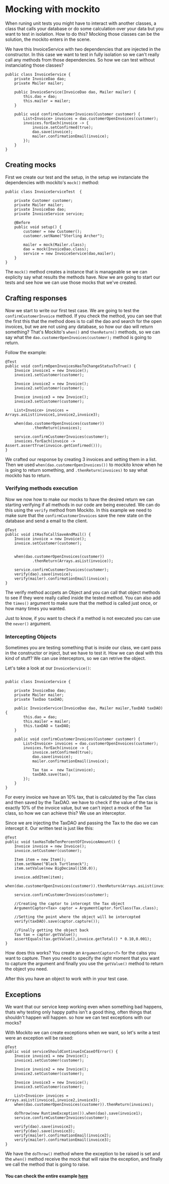 #  Mocking with mockito

When runing unit tests you might have to interact with another classes, a class that calls your database or do some calculation over your data but you want to test in isolation. How to do this? Mocking those classes can be the solution, the mockito enters in the scene.  


We have this InvoiceService with two dependencies that are injected in the constructor. In this case we want to test in fully isolation so we can't really call any methods from those dependencies. So how we can test without instanciating those classes?
```
public class InvoiceService {
    private InvoiceDao dao;
    private Mailer mailer;

    public InvoiceService(InvoiceDao dao, Mailer mailer) {
        this.dao = dao;
        this.mailer = mailer;
    }
	
    public void confirmCustomerInvoices(Customer customer) {
        List<Invoice> invoices = dao.customerOpenInvoices(customer);
        invoices.forEach(invoice -> {
            invoice.setConfirmed(true);
            dao.save(invoice);
            mailer.confirmationEmail(invoice);
        });
    }
}
```

## Creating mocks

First we create our test and the setup, in the setup we instanciate the dependencies with mockito's `mock()` method: 
```
public class InvoiceServiceTest  {

    private Customer customer;
    private Mailer mailer;
    private InvoiceDao dao;
    private InvoiceService service;

    @Before
    public void setup() {
        customer = new Customer();
        customer.setName("Sterling Archer");
        
        mailer = mock(Mailer.class);
        dao = mock(InvoiceDao.class);
        service = new InvoiceService(dao,mailer);
    }
}
```

The `mock()` method creates a instance that is manageable se we can explicity say what results the methods have. Now we are going to start our tests and see how we can use those mocks that we've created.

## Crafting responses

Now we start to write our first test case. We are going to test the `confirmCustomerInvoice` method.
If you check the method, you can see that the first this that the method does is to call the dao and search for the open invoices, but we are not using any database, so how our dao will return something? That's Mockito's `when()` and `thenReturn()` methods, so we can say what the `dao.customerOpenInvoices(customer);` method is going to return.

Follow the example: 
```
@Test
public void confirmOpenInvoicesHasToChangeStatusToTrue() {
    Invoice invoice1 = new Invoice();
    invoice1.setCustomer(customer);

    Invoice invoice2 = new Invoice();
    invoice2.setCustomer(customer);

    Invoice invoice3 = new Invoice();
    invoice3.setCustomer(customer);

    List<Invoice> invoices = Arrays.asList(invoice1,invoice2,invoice3);
        
    when(dao.customerOpenInvoices(customer))
            .thenReturn(invoices);

    service.confirmCustomerInvoices(customer);
    invoices.forEach(invoice -> Assert.assertTrue(invoice.getConfirmed()));
}
```

We crafted our response by creating 3 invoices and setting them in a list. Then we used `when(dao.customerOpenInvoices())` to mockito know when he is going to return something, and `.thenReturn(invoices)` to say what mockito has to return. 

### Verifying methods execution

Now we now how to make our mocks to have the desired return we can starting verifying if all methods in our code are being executed. We can do this using the `verify` method from Mockito. In this example we need to make sure that the `confirmCustomerInvoices` save the new state on the database and send a email to the client.
 
```
@Test
public void itHasToCallSaveAndMail() {
    Invoice invoice = new Invoice();
    invoice.setCustomer(customer);


    when(dao.customerOpenInvoices(customer))
            .thenReturn(Arrays.asList(invoice));

    service.confirmCustomerInvoices(customer);
    verify(dao).save(invoice);
    verify(mailer).confirmationEmail(invoice);
}
```

The verify method accpets an Object and you can call that object methods to see if they were really called inside the tested method. You can also add the `times()` argument to make sure that the method is called just once, or how many times you wanted. 

Just to know, if you want to check if a method is not executed you can use the `never()` argument.

### Intercepting Objects 

Sometimes you are testing something that is inside our class, we cant pass in the constructor or inject, but we have to test it. How we can deal with this kind of stuff? We can use interceptors, so we can retrive the object. 

Let's take a look at our `InvoiceService()`:
```

public class InvoiceService {

    private InvoiceDao dao;
    private Mailer mailer;
    private TaxDao taxDAO;

    public InvoiceService(InvoiceDao dao, Mailer mailer,TaxDAO taxDAO) {
        this.dao = dao;
        this.mailer = mailer;
        this.taxDAO = taxDAO;
    }

    public void confirmCustomerInvoices(Customer customer) {
        List<Invoice> invoices = dao.customerOpenInvoices(customer);
        invoices.forEach(invoice -> {
            invoice.setConfirmed(true);
            dao.save(invoice);
            mailer.confirmationEmail(invoice);

            Tax tax =  new Tax(invoice);
            taxDAO.save(tax);
        });
    }
}
```
For every invoice we have an 10% tax, that is calculated by the Tax class and then saved by the TaxDAO. we have to check if the value of the tax is exactly 10% of the invoice value, but we can't inject a mock of the Tax class, so how we can achieve this? We use an interceptor. 

Since we are injecting the TaxDAO and passing the Tax to the dao we can intercept it. Our written test is just like this:
```
@Test
public void taxHasToBeTenPercentOfInvoiceAmount() {
    Invoice invoice = new Invoice();
    invoice.setCustomer(customer);

    Item item = new Item();
    item.setName("Black Turtleneck");
    item.setValue(new BigDecimal(150.0));

    invoice.addItem(item);
    when(dao.customerOpenInvoices(customer)).thenReturn(Arrays.asList(invoice));

    service.confirmCustomerInvoices(customer);

    //Creating the captor to intercept the Tax object
    ArgumentCaptor<Tax> captor = ArgumentCaptor.forClass(Tax.class);

    //Setting the point where the object will be intercepted
    verify(taxDAO).save(captor.capture());

    //Finally getting the object back
    Tax tax = captor.getValue();
    assertEquals(tax.getValue(),invoice.getTotal() * 0.10,0.001);
}
```
How does this works? You create an `ArgumentCaptor<T>` for the calss you want to capture. Then you need to specify the right moment that you want to capture the argument and finally you use the `getValue()` method to return the object you need.

After this you have an object to work with in your test case.

## Exceptions

We want that our service keep working even when something bad happens, thats why testing only happy paths isn't a good thing, often things that shouldn't happen will happen. so how we can test exceptions with our mocks?

With Mockito we can create exceptions when we want, so let's write a test were an exception will be raised: 
```
@Test
public void serviceShouldContinueInCaseOfError() {
    Invoice invoice1 = new Invoice();
    invoice1.setCustomer(customer);

    Invoice invoice2 = new Invoice();
    invoice2.setCustomer(customer);

    Invoice invoice3 = new Invoice();
    invoice3.setCustomer(customer);

    List<Invoice> invoices = Arrays.asList(invoice1,invoice2,invoice3);
    when(dao.customerOpenInvoices(customer)).thenReturn(invoices);

    doThrow(new RuntimeException()).when(dao).save(invoice1);
    service.confirmCustomerInvoices(customer);

    verify(dao).save(invoice2);
    verify(dao).save(invoice3);
    verify(mailer).confirmationEmail(invoice2);
    verify(mailer).confirmationEmail(invoice3);
}
```
We have the `doThrow()` method where the exception to be raised is set and the `when()` method receive the mock that will raise the exception, and finally we call the method that is going to raise. 


#### You can check the entire example [here](https://github.com/andre2w/mockito-example)
